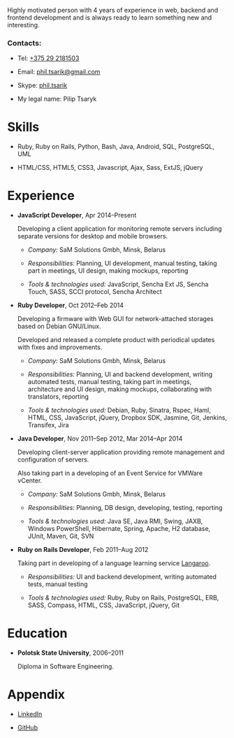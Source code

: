 Highly motivated person with 4 years of experience in web, backend and frontend development and is always ready to learn something new and interesting.

### Contacts:

-   Tel: [+375 29 2181503](tel:+375292181503)

-   Email: <phil.tsarik@gmail.com>

-   Skype: [phil.tsarik](callto:phil.tsarik)

-   My legal name: Pilip Tsaryk

Skills
======

-   Ruby, Ruby on Rails, Python, Bash, Java, Android, SQL, PostgreSQL, UML

-   HTML/CSS, HTML5, CSS3, Javascript, Ajax, Sass, ExtJS, jQuery

Experience
==========

-   <span> **JavaScript Developer**</span>, Apr 2014–Present

    Developing a client application for monitoring remote servers including separate versions for desktop and mobile browsers.

    -   <span> *Company:*</span> SaM Solutions Gmbh, Minsk, Belarus

    -   <span> *Responsibilities:*</span> Planning, UI development, manual testing, taking part in meetings, UI design, making mockups, reporting

    -   <span> *Tools & technologies used:*</span> JavaScript, Sencha Ext JS, Sencha Touch, SASS, SCCI protocol, Sencha Architect

-   <span> **Ruby Developer**</span>, Oct 2012–Feb 2014

    Developing a firmware with Web GUI for network-attached storages based on Debian GNU/Linux.

    Developed and released a complete product with periodical updates with fixes and improvements.

    -   <span> *Company:*</span> SaM Solutions Gmbh, Minsk, Belarus

    -   <span> *Responsibilities:*</span> Planning, UI and backend development, writing automated tests, manual testing, taking part in meetings, architecture and UI design, making mockups, collaborating with translators, reporting

    -   <span> *Tools & technologies used:*</span> Debian, Ruby, Sinatra, Rspec, Haml, HTML, CSS, JavaScript, jQuery, Dropbox SDK, Jasmine, Git, Jenkins, Transifex, Jira

-   <span> **Java Developer**</span>, Nov 2011–Sep 2012, Mar 2014–Apr 2014

    Developing client-server application providing remote management and configuration of servers.

    Also taking part in a developing of an Event Service for VMWare vCenter.

    -   <span> *Company:*</span> SaM Solutions Gmbh, Minsk, Belarus

    -   <span> *Responsibilities:*</span> Planning, DB design, developing, testing, reporting

    -   <span> *Tools & technologies used:*</span> Java SE, Java RMI, Swing, JAXB, Windows PowerShell, Hibernate, Spring, Apache, H2 database, JUnit, Maven, Git, SVN

-   <span> **Ruby on Rails Developer**</span>, Feb 2011–Aug 2012

    Taking part in developing of a language learning service [Langaroo](http://langaroo.com).

    -   <span> *Responsibilities:*</span> UI and backend development, writing automated tests, manual testing

    -   <span> *Tools & technologies used:*</span> Ruby, Ruby on Rails, PostgreSQL, ERB, SASS, Compass, HTML, CSS, JavaScript, jQuery, Git

Education
=========

-   <span> **Polotsk State University**</span>, 2006–2011

    Diploma in Software Engineering.

Appendix
========

-   [LinkedIn](https://www.linkedin.com/pub/phil-tsarik/98/a96/683)

-   [GitHub](https://github.com/phts)



